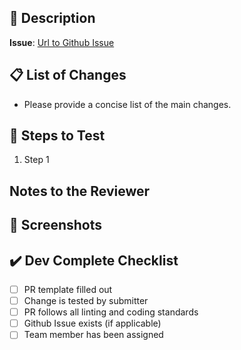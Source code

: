 ## 📝 Description
<!-- Thank you for contributing to brightsign/dev-cookbook! -->

<!-- Please fill out this template the best you can, this helps us review your changes more efficiently. -->

<!-- Be sure to describe what problem you are trying to solve and how you fixed it. -->

<!-- Please link to a Github Issue if applicable. -->
**Issue**: [Url to Github Issue](https://github.com/brightsign/dev-cookbook/issues/-1)

## 📋 List of Changes

<!-- Describe your changes  -->

- Please provide a concise list of the main changes.

## 🧪 Steps to Test
<!-- Carefully describe how to test your changes. -->

1. Step 1

## Notes to the Reviewer
<!-- List any additional information for the reviewer about your changes. -->


## 📸 Screenshots

<!-- Include screenshots of your changes before/after if applicable -->


## ✔️ Dev Complete Checklist

- [ ] PR template filled out
- [ ] Change is tested by submitter
- [ ] PR follows all linting and coding standards
- [ ] Github Issue exists (if applicable)
- [ ] Team member has been assigned